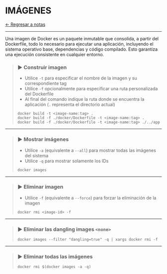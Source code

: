 # IMÁGENES

[← Regresar a notas](../../README.md) <br>

----

Una imagen de Docker es un paquete inmutable que consolida, a partir del Dockerfile, todo lo necesario para ejecutar una aplicación,
incluyendo el sistema operativo base, dependencias y código compilado. Esto garantiza una ejecución consistente en cualquier entorno.

> ### ▶️ Construir imagen
> - Utilice `-t` para especificar el nombre de la imagen y su correspondiente tag
> - Utilice `-f` opcionalmente para especificar una ruta personalizada del Dockerfile
> - Al final del comando indique la ruta donde se encuentra la aplicación (`.` representa el directorio actual)
> ```shell script
> docker build -t <image-name:tag> .
> docker build -f ./docker/Dockerfile -t <image-name:tag> .
> docker build -f ./docker/Dockerfile -t <image-name:tag> ./../app
> ```
---

> ### ▶️ Mostrar imágenes
> - Utilice `-a` (equivalente a `--all`) para mostrar todas las imágenes del sistema
> - Utilice `-q` para mostrar solamente los IDs
> ```shell script
> docker images
> ```
---

> ### ▶️ Eliminar imagen
> - Utilice `-f` (equivalente a `--force`) para forzar la eliminación de la imagen
> ```shell script
> docker rmi <image-id> -f
> ```
---

> ### ▶️ Eliminar las dangling images `<none>`
> ```shell script
> docker images --filter "dangling=true" -q | xargs docker rmi -f
> ```
---

> ### ▶️ Eliminar todas las imágenes
> ```shell script
> docker rmi $(docker images -a -q)
> ```